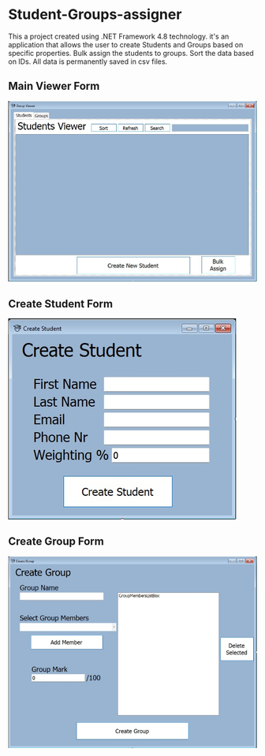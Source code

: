 # Student-Groups-assigner
This a project created using .NET Framework 4.8 technology.
it's an application that allows the user to create Students and Groups based on specific properties.
Bulk assign the students to groups.
Sort the data based on IDs.
All data is permanently saved in csv files.
## Main Viewer Form
![](assets/MainViewerForm.jpg)
## Create Student Form
![](assets/CreateStudentForm.jpg)
## Create Group Form
![](assets/CreateGroupForm.jpg)
